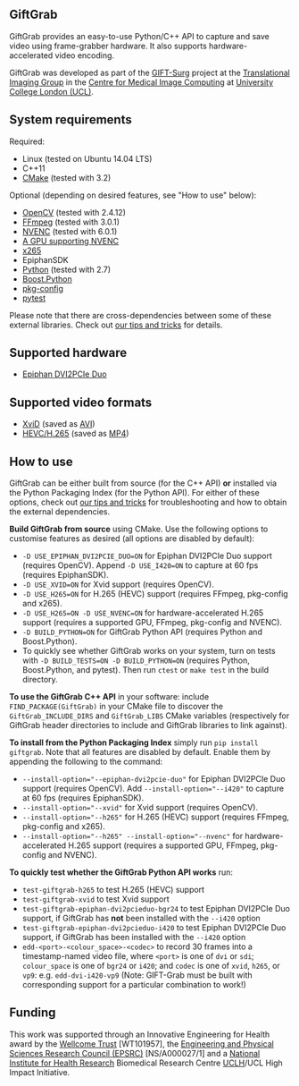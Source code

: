 GiftGrab
--------

GiftGrab provides an easy-to-use Python/C++ API to capture and save video using frame-grabber hardware. It also supports hardware-accelerated video encoding.

GiftGrab was developed as part of the [GIFT-Surg][giftsurg] project at the [Translational Imaging Group][tig] in the [Centre for Medical Image Computing][cmic] at [University College London (UCL)][ucl].

System requirements
-------------------

Required:

* Linux (tested on Ubuntu 14.04 LTS)
* C++11
* [CMake](https://cmake.org/) (tested with 3.2)

Optional (depending on desired features, see "How to use" below):

* [OpenCV](http://www.opencv.org/) (tested with 2.4.12)
* [FFmpeg](https://ffmpeg.org/) (tested with 3.0.1)
* [NVENC](https://developer.nvidia.com/nvidia-video-codec-sdk) (tested with 6.0.1)
* [A GPU supporting NVENC](https://developer.nvidia.com/nvidia-video-codec-sdk)
* [x265](http://x265.org/)
* EpiphanSDK
* [Python](https://www.python.org/) (tested with 2.7)
* [Boost.Python](http://www.boost.org/doc/libs/release/libs/python/)
* [pkg-config](https://www.freedesktop.org/wiki/Software/pkg-config/)
* [pytest](http://doc.pytest.org/en/latest/)

Please note that there are cross-dependencies between some of these external libraries. Check out [our tips and tricks](doc/tips.md) for details.

Supported hardware
------------------

* [Epiphan DVI2PCIe Duo](http://www.epiphan.com/products/dvi2pcie-duo/)

Supported video formats
-----------------------

* [XviD](https://www.xvid.com/) (saved as [AVI](https://msdn.microsoft.com/en-us/library/windows/desktop/dd318189(v=vs.85).aspx))
* [HEVC/H.265](http://www.itu.int/ITU-T/recommendations/rec.aspx?rec=11885) (saved as [MP4](http://www.iso.org/iso/catalogue_detail.htm?csnumber=38538))

How to use
----------

GiftGrab can be either built from source (for the C++ API) **or** installed via the Python Packaging Index (for the Python API). For either of these options, check out [our tips and tricks](doc/tips.md) for troubleshooting and how to obtain the external dependencies.

**Build GiftGrab from source** using CMake. Use the following options to customise features as desired (all options are disabled by default):

* `-D USE_EPIPHAN_DVI2PCIE_DUO=ON` for Epiphan DVI2PCIe Duo support (requires OpenCV). Append `-D USE_I420=ON` to capture at 60 fps (requires EpiphanSDK).
* `-D USE_XVID=ON` for Xvid support (requires OpenCV).
* `-D USE_H265=ON` for H.265 (HEVC) support (requires FFmpeg, pkg-config and x265).
* `-D USE_H265=ON -D USE_NVENC=ON` for hardware-accelerated H.265 support (requires a supported GPU, FFmpeg, pkg-config and NVENC).
* `-D BUILD_PYTHON=ON` for GiftGrab Python API (requires Python and Boost.Python).
* To quickly see whether GiftGrab works on your system, turn on tests with `-D BUILD_TESTS=ON -D BUILD_PYTHON=ON` (requires Python, Boost.Python, and pytest). Then run `ctest` or `make test` in the build directory.

**To use the GiftGrab C++ API** in your software: include `FIND_PACKAGE(GiftGrab)` in your CMake file to discover the `GiftGrab_INCLUDE_DIRS` and `GiftGrab_LIBS` CMake variables (respectively for GiftGrab header directories to include and GiftGrab libraries to link against).

**To install from the Python Packaging Index** simply run `pip install giftgrab`. Note that all features are disabled by default. Enable them by appending the following to the command:

* `--install-option="--epiphan-dvi2pcie-duo"` for Epiphan DVI2PCIe Duo support (requires OpenCV). Add `--install-option="--i420"` to capture at 60 fps (requires EpiphanSDK).
* `--install-option="--xvid"` for Xvid support (requires OpenCV).
* `--install-option="--h265"` for H.265 (HEVC) support (requires FFmpeg, pkg-config and x265).
* `--install-option="--h265" --install-option="--nvenc"` for hardware-accelerated H.265 support (requires a supported GPU, FFmpeg, pkg-config and NVENC).

**To quickly test whether the GiftGrab Python API works** run:

* `test-giftgrab-h265` to test H.265 (HEVC) support
* `test-giftgrab-xvid` to test Xvid support
* `test-giftgrab-epiphan-dvi2pcieduo-bgr24` to test Epiphan DVI2PCIe Duo support, if GiftGrab has **not** been installed with the `--i420` option
* `test-giftgrab-epiphan-dvi2pcieduo-i420` to test Epiphan DVI2PCIe Duo support, if GiftGrab has been installed with the `--i420` option
* `edd-<port>-<colour_space>-<codec>` to record 30 frames into a timestamp-named video file, where `<port>` is one of `dvi` or `sdi`; `colour_space` is one of `bgr24` or `i420`; and `codec` is one of `xvid`, `h265`, or `vp9`: e.g. `edd-dvi-i420-vp9` (Note: GIFT-Grab must be built with corresponding support for a particular combination to work!)

Funding
-------

This work was supported through an Innovative Engineering for Health award by the [Wellcome Trust][wellcometrust] [WT101957], the [Engineering and Physical Sciences Research Council (EPSRC)][epsrc] [NS/A000027/1] and a [National Institute for Health Research][nihr] Biomedical Research Centre [UCLH][uclh]/UCL High Impact Initiative.


[tig]: http://cmictig.cs.ucl.ac.uk
[giftsurg]: http://www.gift-surg.ac.uk
[cmic]: http://cmic.cs.ucl.ac.uk
[ucl]: http://www.ucl.ac.uk
[nihr]: http://www.nihr.ac.uk/research
[uclh]: http://www.uclh.nhs.uk
[epsrc]: http://www.epsrc.ac.uk
[wellcometrust]: http://www.wellcome.ac.uk
